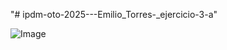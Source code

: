 "# ipdm-oto-2025---Emilio_Torres-_ejercicio-3-a" 

![Image](https://github.com/user-attachments/assets/ff4ac2dc-09f4-462f-a614-da1afdd8d737)
